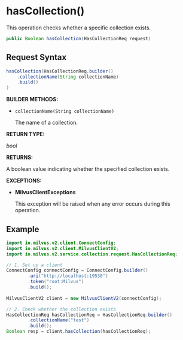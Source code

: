 # hasCollection()

This operation checks whether a specific collection exists.

```java
public Boolean hasCollection(HasCollectionReq request)
```

## Request Syntax

```java
hasCollection(HasCollectionReq.builder()
    .collectionName(String collectionName)
    .build()
)
```

**BUILDER METHODS:**

- `collectionName(String collectionName)`

    The name of a collection.

**RETURN TYPE:**

*bool*

**RETURNS:**

A boolean value indicating whether the specified collection exists.

**EXCEPTIONS:**

- **MilvusClientExceptions**

    This exception will be raised when any error occurs during this operation.

## Example

```java
import io.milvus.v2.client.ConnectConfig;
import io.milvus.v2.client.MilvusClientV2;
import io.milvus.v2.service.collection.request.HasCollectionReq;

// 1. Set up a client
ConnectConfig connectConfig = ConnectConfig.builder()
        .uri("http://localhost:19530")
        .token("root:Milvus")
        .build();
        
MilvusClientV2 client = new MilvusClientV2(connectConfig);

// 2. Check whether the collection exists
HasCollectionReq hasCollectionReq = HasCollectionReq.builder()
        .collectionName("test")
        .build();
Boolean resp = client.hasCollection(hasCollectionReq);
```

